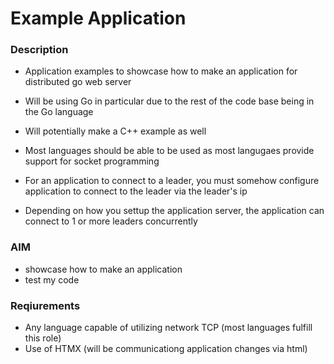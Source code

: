# Example Application

### Description

- Application examples to showcase how to make an application for distributed go web server
- Will be using Go in particular due to the rest of the code base being in the Go language
- Will potentially make a C++ example as well
- Most languages should be able to be used as most langugaes provide support for socket programming 

- For an application to connect to a leader, you must somehow configure application to connect to the leader via the leader's ip
- Depending on how you settup the application server, the application can connect to 1 or more leaders concurrently

### AIM

- showcase how to make an application
- test my code

### Reqiurements

- Any language capable of utilizing network TCP (most languages fulfill this role)
- Use of HTMX (will be communicationg application changes via html)
